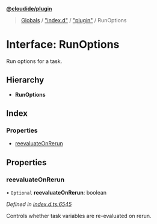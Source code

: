 **[@cloudide/plugin](../README.md)**

> [Globals](../README.md) / ["index.d"](../modules/_index_d_.md) / ["plugin"](../modules/_index_d_._plugin_.md) / RunOptions

# Interface: RunOptions

Run options for a task.

## Hierarchy

* **RunOptions**

## Index

### Properties

* [reevaluateOnRerun](_index_d_._plugin_.runoptions.md#reevaluateonrerun)

## Properties

### reevaluateOnRerun

• `Optional` **reevaluateOnRerun**: boolean

*Defined in [index.d.ts:6545](https://github.com/shuyaqian/cloudide-plugin-api/blob/9d985be/index.d.ts#L6545)*

Controls whether task variables are re-evaluated on rerun.
